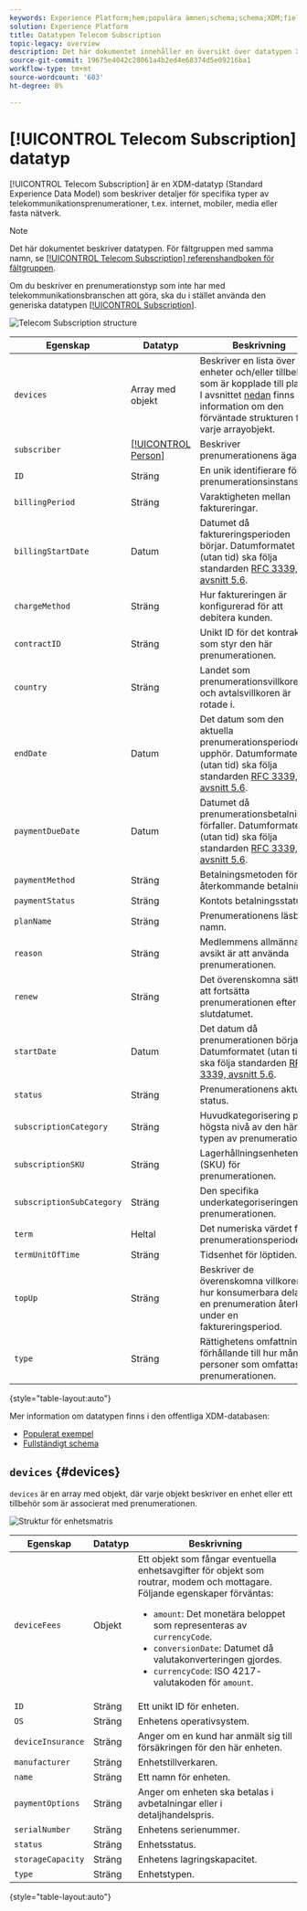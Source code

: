 ```yaml
---
keywords: Experience Platform;hem;populära ämnen;schema;schema;XDM;fields;schemas;scheman;telecom;prenumeration;datatyp;datatyp;datatyp;data type;
solution: Experience Platform
title: Datatypen Telecom Subscription
topic-legacy: overview
description: Det här dokumentet innehåller en översikt över datatypen XDM (Telecom Subscription Experience Data Model).
source-git-commit: 19675e4042c28061a4b2ed4e68374d5e09216ba1
workflow-type: tm+mt
source-wordcount: '603'
ht-degree: 8%

---
```


# [!UICONTROL Telecom Subscription] datatyp

[!UICONTROL Telecom Subscription] är en XDM-datatyp (Standard Experience Data Model) som beskriver detaljer för specifika typer av telekommunikationsprenumerationer, t.ex. internet, mobiler, media eller fasta nätverk.

>[!NOTE]
>
>Det här dokumentet beskriver datatypen. För fältgruppen med samma namn, se [[!UICONTROL Telecom Subscription] referenshandboken för fältgruppen](../field-groups/profile/telecom-subscription.md).
>
>Om du beskriver en prenumerationstyp som inte har med telekommunikationsbranschen att göra, ska du i stället använda den generiska datatypen [[!UICONTROL Subscription]](./subscription.md).

![Telecom Subscription structure](../images/data-types/telecom-subscription/structure.png)

| Egenskap | Datatyp | Beskrivning |
| --- | --- | --- |
| `devices` | Array med objekt | Beskriver en lista över enheter och/eller tillbehör som är kopplade till planen. I avsnittet [nedan](#devices) finns mer information om den förväntade strukturen för varje arrayobjekt. |
| `subscriber` | [[!UICONTROL Person]](./person.md) | Beskriver prenumerationens ägare. |
| `ID` | Sträng | En unik identifierare för prenumerationsinstansen. |
| `billingPeriod` | Sträng | Varaktigheten mellan faktureringar. |
| `billingStartDate` | Datum | Datumet då faktureringsperioden börjar. Datumformatet (utan tid) ska följa standarden [RFC 3339, avsnitt 5.6](https://tools.ietf.org/html/rfc3339#section-5.6). |
| `chargeMethod` | Sträng | Hur faktureringen är konfigurerad för att debitera kunden. |
| `contractID` | Sträng | Unikt ID för det kontrakt som styr den här prenumerationen. |
| `country` | Sträng | Landet som prenumerationsvillkoren och avtalsvillkoren är rotade i. |
| `endDate` | Datum | Det datum som den aktuella prenumerationsperioden upphör. Datumformatet (utan tid) ska följa standarden [RFC 3339, avsnitt 5.6](https://tools.ietf.org/html/rfc3339#section-5.6). |
| `paymentDueDate` | Datum | Datumet då prenumerationsbetalningen förfaller. Datumformatet (utan tid) ska följa standarden [RFC 3339, avsnitt 5.6](https://tools.ietf.org/html/rfc3339#section-5.6). |
| `paymentMethod` | Sträng | Betalningsmetoden för återkommande betalningar. |
| `paymentStatus` | Sträng | Kontots betalningsstatus. |
| `planName` | Sträng | Prenumerationens läsbara namn. |
| `reason` | Sträng | Medlemmens allmänna avsikt är att använda prenumerationen. |
| `renew` | Sträng | Det överenskomna sättet att fortsätta prenumerationen efter slutdatumet. |
| `startDate` | Datum | Det datum då prenumerationen börjar. Datumformatet (utan tid) ska följa standarden [RFC 3339, avsnitt 5.6](https://tools.ietf.org/html/rfc3339#section-5.6). |
| `status` | Sträng | Prenumerationens aktuella status. |
| `subscriptionCategory` | Sträng | Huvudkategorisering på högsta nivå av den här typen av prenumeration. |
| `subscriptionSKU` | Sträng | Lagerhållningsenheten (SKU) för prenumerationen. |
| `subscriptionSubCategory` | Sträng | Den specifika underkategoriseringen av prenumerationen. |
| `term` | Heltal | Det numeriska värdet för prenumerationsperioden. |
| `termUnitOfTime` | Sträng | Tidsenhet för löptiden. |
| `topUp` | Sträng | Beskriver de överenskomna villkoren för hur konsumerbara delar av en prenumeration återköps under en faktureringsperiod. |
| `type` | Sträng | Rättighetens omfattning i förhållande till hur många personer som omfattas av prenumerationen. |

{style=&quot;table-layout:auto&quot;}

Mer information om datatypen finns i den offentliga XDM-databasen:

* [Populerat exempel](https://github.com/adobe/xdm/blob/master/components/datatypes/industry-verticals/subscription.example.1.json)
* [Fullständigt schema](https://github.com/adobe/xdm/blob/master/components/datatypes/industry-verticals/subscription.schema.json)

## `devices` {#devices}

`devices` är en array med objekt, där varje objekt beskriver en enhet eller ett tillbehör som är associerat med prenumerationen.

![Struktur för enhetsmatris](../images/data-types/telecom-subscription/devices.png)

| Egenskap | Datatyp | Beskrivning |
| --- | --- | --- |
| `deviceFees` | Objekt | Ett objekt som fångar eventuella enhetsavgifter för objekt som routrar, modem och mottagare. Följande egenskaper förväntas:<ul><li>`amount`: Det monetära beloppet som representeras av  `currencyCode`.</li><li>`conversionDate`: Datumet då valutakonverteringen gjordes.</li><li>`currencyCode`: ISO 4217- [](https://www.iso.org/iso-4217-currency-codes.html) valutakoden för  `amount`.</li></ul> |
| `ID` | Sträng | Ett unikt ID för enheten. |
| `OS` | Sträng | Enhetens operativsystem. |
| `deviceInsurance` | Sträng | Anger om en kund har anmält sig till försäkringen för den här enheten. |
| `manufacturer` | Sträng | Enhetstillverkaren. |
| `name` | Sträng | Ett namn för enheten. |
| `paymentOptions` | Sträng | Anger om enheten ska betalas i avbetalningar eller i detaljhandelspris. |
| `serialNumber` | Sträng | Enhetens serienummer. |
| `status` | Sträng | Enhetsstatus. |
| `storageCapacity` | Sträng | Enhetens lagringskapacitet. |
| `type` | Sträng | Enhetstypen. |

{style=&quot;table-layout:auto&quot;}